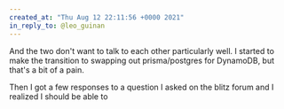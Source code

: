 ```yaml
---
created_at: "Thu Aug 12 22:11:56 +0000 2021"
in_reply_to: @leo_guinan
---
```


And the two don't want to talk to each other particularly well. I started to make the transition to swapping out prisma/postgres for DynamoDB, but that's a bit of a pain. 

Then I got a few responses to a question I asked on the blitz forum and I realized I should be able to
